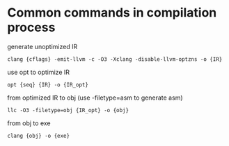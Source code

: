 # Common commands in compilation process
generate unoptimized IR
```
clang {cflags} -emit-llvm -c -O3 -Xclang -disable-llvm-optzns -o {IR}
```
use opt to optimize IR
```
opt {seq} {IR} -o {IR_opt}
```
from optimized IR to obj (use -filetype=asm to generate asm)
```
llc -O3 -filetype=obj {IR_opt} -o {obj}
```
from obj to exe
```
clang {obj} -o {exe}
```
